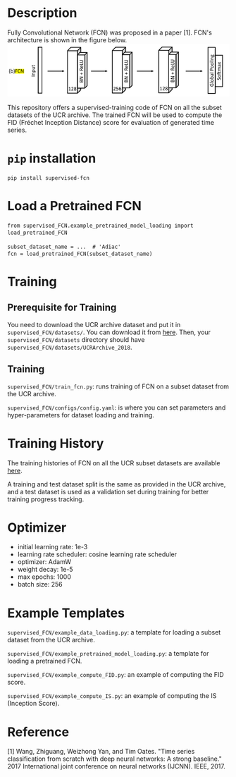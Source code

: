 # Description
Fully Convolutional Network (FCN) was proposed in a paper [1]. FCN's architecture is shown in the figure below. \
![Architecture of FCN](.imgs/fcn.png)

This repository offers a supervised-training code of FCN on all the subset datasets of the UCR archive. 
The trained FCN will be used to compute the FID (Fréchet Inception Distance) score for evaluation of generated time series.

# `pip` installation
```angular2html
pip install supervised-fcn
```

# Load a Pretrained FCN 
```angular2html
from supervised_FCN.example_pretrained_model_loading import load_pretrained_FCN

subset_dataset_name = ...  # 'Adiac'
fcn = load_pretrained_FCN(subset_dataset_name)
```

# Training

## Prerequisite for Training
You need to download the UCR archive dataset and put it in `supervised_FCN/datasets/`. You can download it from [here](https://studntnu-my.sharepoint.com/:u:/g/personal/daesool_ntnu_no/EUVHWAlJRrZBnCZMAOdTR-cB3m_LP7Q10Y78meuzUAuIBQ?e=h9aGhi).
Then, your `supervised_FCN/datasets` directory should have `supervised_FCN/datasets/UCRArchive_2018`.

## Training
`supervised_FCN/train_fcn.py`: runs training of FCN on a subset dataset from the UCR archive.

`supervised_FCN/configs/config.yaml`: is where you can set parameters and hyper-parameters for dataset loading and training. 

# Training History
The training histories of FCN on all the UCR subset datasets are available [here](https://wandb.ai/daesoolee/supervised-FCN?workspace=user-daesoolee).

A training and test dataset split is the same as provided in the UCR archive, and a test dataset is used as a validation set during training for better training progress tracking.

# Optimizer
- initial learning rate: 1e-3
- learning rate scheduler: cosine learning rate scheduler
- optimizer: AdamW
- weight decay: 1e-5
- max epochs: 1000
- batch size: 256

# Example Templates
`supervised_FCN/example_data_loading.py`: a template for loading a subset dataset from the UCR archive.

`supervised_FCN/example_pretrained_model_loading.py`: a template for loading a pretrained FCN.

`supervised_FCN/example_compute_FID.py`: an example of computing the FID score.

`supervised_FCN/example_compute_IS.py`: an example of computing the IS (Inception Score).

# Reference
[1] Wang, Zhiguang, Weizhong Yan, and Tim Oates. "Time series classification from scratch with deep neural networks: A strong baseline." 2017 International joint conference on neural networks (IJCNN). IEEE, 2017.
